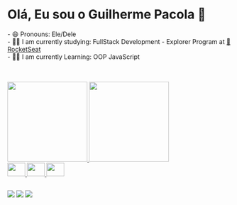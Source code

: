 # Olá, Eu sou o Guilherme Pacola 👋
<div>
<p>- 😄 Pronouns: Ele/Dele </br>
- 👨‍🎓 I am currently studying: FullStack Development - Explorer Program at <a href="https://www.rocketseat.com.br/">🚀RocketSeat</a> </br>
- 👨‍💻 I am currently Learning: OOP JavaScript</p>
</div>
  
</br>
</br>

<div>
<a href="https://github.com/guilhermepacola">
<img height="180em" src="https://github-readme-stats.vercel.app/api?username=guilhermepacola&show_icons=true&theme=dark&include_all_commits=true&count_private=true">
<img height="180em" src="https://github-readme-stats.vercel.app/api/top-langs/?username=guilhermepacola&layout=compact&langs_count=168&theme=dark">


  
</div>
<div display="inline-block">
  <img height="30" width="40" src="https://cdn.jsdelivr.net/gh/devicons/devicon@latest/icons/javascript/javascript-original.svg" />
  <img height="30" width="40" src="https://cdn.jsdelivr.net/gh/devicons/devicon@latest/icons/html5/html5-original.svg" />
  <img height="30" width="40" src="https://cdn.jsdelivr.net/gh/devicons/devicon@latest/icons/css3/css3-original.svg" />
</div>

##
<div>
  <a href="https://www.linkedin.com/in/guilherme-pacola-771559135/" > <img src="https://img.shields.io/badge/LinkedIn-0077B5?style=for-the-badge&logo=linkedin&logoColor=white"></a>
  <a href="mailto:gui.pfaccio@gmail.com"><img src="https://img.shields.io/badge/Gmail-D14836?style=for-the-badge&logo=gmail&logoColor=white"></a>
  <a href="https://wa.me/5519993676582?text=Olá%20Guilherme,%20Tudo%20bem?"> <img src="https://img.shields.io/badge/WhatsApp-25D366?style=for-the-badge&logo=whatsapp&logoColor=white"></a>
</div>


